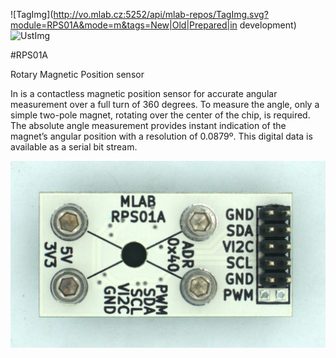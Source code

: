 <!--- tags --->
![TagImg](http://vo.mlab.cz:5252/api/mlab-repos/TagImg.svg?module=RPS01A&mode=m&tags=New|Old|Prepared|in development)
![UstImg](http://vo.mlab.cz:5252/api/mlab-repos/UstImg.svg?module=RPS01A)
<!--- Created:2017-01-02T00:12:37.669939: ---> 
<!--- Author:['Mlab','MLAB2']: ---> 
<!--- AuthorEmail:['email@mlab.cz']: ---> 
<!--- Name:RPS01A: --->
#RPS01A 
<!--- LongName --->
Rotary Magnetic Position sensor
<!--- ELongName ---> 

<!--- Lead --->
In is a contactless magnetic position sensor for accurate angular measurement over a full turn of 360 degrees. To measure the angle, only a simple two-pole magnet, rotating over the center of the chip, is required. The absolute angle measurement provides instant indication of the magnet’s angular position with a resolution of 0.0879º. This digital data is available as a serial bit stream.
<!--- ELead ---> 

![LeadImg](DOC/SRC/img/RPS01A_top_big.jpg) 




<!--- Description --->
<!--- EDescription --->
<!--- Content --->
<!--- EContent --->
